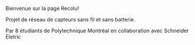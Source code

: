 Bienvenue sur la page Recolu! 

Projet de réseau de capteurs sans fil et sans batterie.

Par 8 étudiants de Polytechnique Montréal en collaboration avec Schneider Eletric
